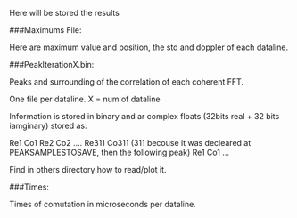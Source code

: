 Here will be stored the results

###Maximums File:

Here are maximum value and position, the std and doppler of each dataline.

###PeakIterationX.bin:

Peaks and surrounding of the correlation of each coherent FFT.

One file per dataline. X = num of dataline

Information is stored in binary and ar complex floats (32bits real + 32 bits iamginary) stored as:

Re1 Co1 Re2 Co2 .... Re311 Co311 (311 becouse it was decleared at PEAKSAMPLESTOSAVE, then the following peak) Re1 Co1 ...

Find in others directory how to read/plot it.

###Times:

Times of comutation in microseconds per dataline.
